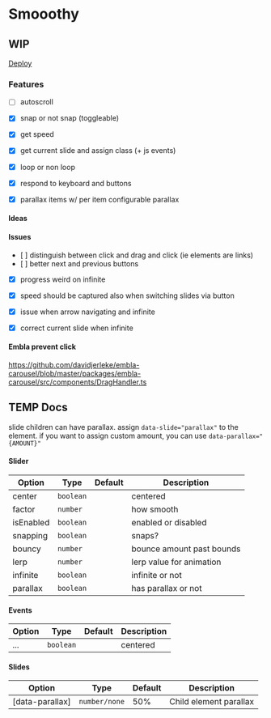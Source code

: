 # Smooothy

## WIP

[Deploy](fslide-0.surge.sh)

### Features

- [ ] autoscroll

- [x] snap or not snap (toggleable)
- [x] get speed
- [x] get current slide and assign class (+ js events)
- [x] loop or non loop
- [x] respond to keyboard and buttons
- [x] parallax items w/ per item configurable parallax

#### Ideas

#### Issues

- [ ] distinguish between click and drag and click (ie elements are links)
- [ ] better next and previous buttons
- [x] progress weird on infinite

- [x] speed should be captured also when switching slides via button
- [x] issue when arrow navigating and infinite
- [x] correct current slide when infinite

#### Embla prevent click

https://github.com/davidjerleke/embla-carousel/blob/master/packages/embla-carousel/src/components/DragHandler.ts

## TEMP Docs

slide children can have parallax. assign `data-slide="parallax"` to the element. if you want to assign custom amount, you can use `data-parallax="{AMOUNT}"`

#### Slider

| Option    | Type      | Default | Description               |
| --------- | --------- | ------- | ------------------------- |
| center    | `boolean` |         | centered                  |
| factor    | `number`  |         | how smooth                |
| isEnabled | `boolean` |         | enabled or disabled       |
| snapping  | `boolean` |         | snaps?                    |
| bouncy    | `number`  |         | bounce amount past bounds |
| lerp      | `number`  |         | lerp value for animation  |
| infinite  | `boolean` |         | infinite or not           |
| parallax  | `boolean` |         | has parallax or not       |

#### Events

| Option | Type      | Default | Description |
| ------ | --------- | ------- | ----------- |
| ...    | `boolean` |         | centered    |

#### Slides

| Option          | Type          | Default | Description            |
| --------------- | ------------- | ------- | ---------------------- |
| [data-parallax] | `number/none` | 50%     | Child element parallax |
